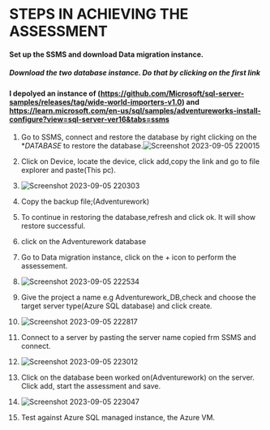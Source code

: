 # STEPS IN ACHIEVING THE ASSESSMENT
#### Set up the SSMS and download Data migration instance.  
##### Download the two database instance. Do that by clicking on the first link 
#### I depolyed an instance of (https://github.com/Microsoft/sql-server-samples/releases/tag/wide-world-importers-v1.0) and https://learn.microsoft.com/en-us/sql/samples/adventureworks-install-configure?view=sql-server-ver16&tabs=ssms
1. Go to SSMS, connect and restore the database by right clicking on the **DATABASE* to restore the database.![Screenshot 2023-09-05 220015](https://github.com/adeshiyanife/new_undp_internshipprogram_2023/assets/139870552/776dd25d-7ca0-429e-8a03-34a456c95e1a)
 
4. Click on Device, locate the device, click add,copy the link and go to file explorer and paste(This pc).
5. ![Screenshot 2023-09-05 220303](https://github.com/adeshiyanife/new_undp_internshipprogram_2023/assets/139870552/5ab5a613-16c7-4227-a20c-4bc4ffb5493c)

6. Copy the backup file;(Adventurework)
7. To continue in restoring the database,refresh and click ok. It will show restore successful.
8. click on the Adventurework database
9. Go to Data migration instance, click on the + icon to perform the assessement.
10. ![Screenshot 2023-09-05 222534](https://github.com/adeshiyanife/new_undp_internshipprogram_2023/assets/139870552/84d665db-c9c3-4e7d-a30a-1b34ccd847ca)

11. Give the project a name e.g Adventurework_DB,check and choose the target server type(Azure SQL database) and click create.
12. ![Screenshot 2023-09-05 222817](https://github.com/adeshiyanife/new_undp_internshipprogram_2023/assets/139870552/a0c89ed6-d5bf-4878-8925-97ba62e3cfaf)

13. Connect to a server by pasting the server name copied frm SSMS and connect.
14. ![Screenshot 2023-09-05 223012](https://github.com/adeshiyanife/new_undp_internshipprogram_2023/assets/139870552/b47d7517-4386-4f88-98a6-2c0541478819)

15. Click on the database been worked on(Adventurework) on the server. Click add, start the assessment and save.
16. ![Screenshot 2023-09-05 223047](https://github.com/adeshiyanife/new_undp_internshipprogram_2023/assets/139870552/1ae59746-7c4d-41cf-98f5-461d6191dada)

17. Test against Azure SQL managed instance, the Azure VM.

